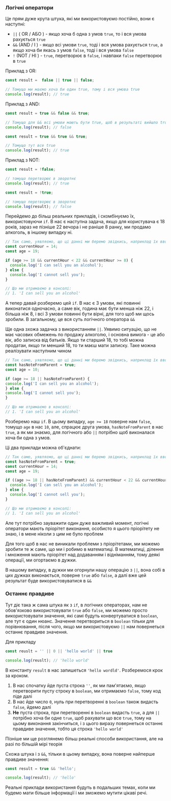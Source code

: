 ### Логічні оператори
Це прям дуже крута штука, які ми використовуємо постійно, вони є наступні:
- `||` ( OR / АБО ) - якщо хоча б одна з умов `true`, то і вся умова рахується `true`
- `&&` (AND / І ) - якщо всі умови `true`, тоді і вся умова рахується `true`, а якщо хоча би якась з умов `false`, тоді і вся умова `false` 
- `!` (NOT / НІ ) - `true`, перетворює в `false`, і навпаки `false` перетворює в `true`

Приклад з OR:
```js
const result =  false || true || false;

// Томущо ми маємо хоча би один true, тому і вся умова true
console.log(result); // true
```
Приклад з AND:
```js
const result = true && false && true;

// Томущо для && всі умови мають бути true, щоб в результаті вийшло true
console.log(result); // false 
```
```js
const result = true && true && true;

// Томущо тут все true
console.log(result); // true 
```
Приклад з NOT:
```js
const result = !false;

// томущо перетворює в зворотнє
console.log(result); // true
```
```js
const result = !true;

// томущо перетворює в зворотнє
console.log(result); // false 
```

Перейдемо до більш реальних прикладів, і скомбінуємо їх, використовуючи `if`. В нас є наступна задача, якщо для користувача є 18 років, зараз не пізніше 22 вечора і не раніше 8 ранку, ми продамо алкоголь, в іншому випадку ні.

```js
// Так само, уявляємо, що ці данні ми беремо звідкись, наприклад їх вводить користувач
const currentHour = 14;
const age = 19;

if (age >= 18 && currentHour < 22 && currentHour >= 8) {
  console.log('I can sell you an alcohol');
} else {
  console.log('I cannot sell you');
}

// Що ми отримаємо в консолі:
// 1. 'I can sell you an alcohol'
```

А тепер давай розберемо цей `if`. В нас є 3 умови, які повинні виконатися одночасно, а саме вік, година має бути менша ніж 22, і більша ніж 8, і всі 3 умови повинні бути вірні, для того щоб ми щось зробили. В загальному, це вся суть логічного оператора `&&` 

Ще одна зхожа задачка з використанням `||`. Уявимо ситуацію, що не має часових обмежень по продажу алкоголю, і основна вимога - це або вік, або записка від батьків. Якщо ти старший 18, то тобі можна продатаи, якщо ти менший 18, то ти маєш мати записку. Таке можна реалізувати наступним чином

```js
// Так само, уявляємо, що ці данні ми беремо звідкись, наприклад їх вводить користувач
const hasNoteFromParent = true;
const age = 10;

if (age >= 18 || hasNoteFromParent) {
console.log('I can sell you an alcohol');
} else {
console.log('I cannot sell you');
}

// Що ми отримаємо в консолі:
// 1. 'I can sell you an alcohol'
```

Розберемо наш `if`. В цьому випадку, `age >= 18` поверне нам `false`, томущо `age` в нас `10`, але, спрацює друга умова, `hasNoteFromParent` в нас `true`, а як ми знаємо, для логічного або `||` потрібно щоб виконалася хоча би одна з умов.

Ці два приклади можна об'єднати:
```js
// Так само, уявляємо, що ці данні ми беремо звідкись, наприклад їх вводить користувач
const hasNoteFromParent = true;
const currentHour = 14;
const age = 19;

if ((age >= 18 || hasNoteFromParent) && currentHour < 22 && currentHour >= 8) {
  console.log('I can sell you an alcohol');
} else {
  console.log('I cannot sell you');
}

// Що ми отримаємо в консолі:
// 1. 'I can sell you an alcohol'
```
Але тут потрібно зауважити один дуже важливий момент, логічні оператори мають пріорітет виконання, особисто я цього пріорітету не знаю, і в мене ніколи з цим не було проблем

Для того щоб в нас не виникали проблеми з пріорітетами, ми можемо зробити те ж саме, що ми і робимо в математиці. В математиці, ділення і множення мають пріорітет над додаванням і відніманням, тому деякі операції, ми огортаємо в дужки.

В нашому випадку, в дужки ми огорнули нашу операцію з `||`, вона собі в цих дужках виконається, поверне `true` або `false`, а далі вже цей результат буде використовуватися в `&&`

### Останнє правдиве
Тут діє така ж сама штука як з `if`, в логічних операторах, нам не обов'язково використовувати `true` або `false`, ми можемо просто використовувати значення, які самі будуть конвертуватися в `boolean`, але тут є один нюанс. Значення перетвориться в `boolean` тільки для порівнювання, після чого, якщо ми використовуємо `||` нам повернеться останнє правдиве значення.

Для прикладу
```js
const reuslt = '' || 0 || 'hello world' || true

console.log(reuslt); // 'hello world' 
```
В константу `result` в нас запишеться `'hello wordld'`. Розберемося крок за кроком.
1. В нас спочатку йде пуста строка `''`, як ми пам'ятаємо, якщо перетворити пусту строку в `boolean`, ми отримаємо `false`, тому код піде далі
2. В нас йде число `0`, нуль при перетворенні в `boolean` також видасть `false`, йдемо далі
3. **Не** пуста строка, при перетворенні в `boolean` видасть `true`, а для `||` потрібно хоча би одне `true`, щоб рахувати що все `true`, тому на цьому виконання закінчиться, і з цього виразу повернеться останнє правдиве значення, тобто ця строка `'hello world'`

Пізніше ми ще розглянемо більш реальні способи використання, але на разі по більшій мірі теорія

Схожа штука і з `&&`, тільки в цьому випадку, вона поверне найперше правдиве значення:
```js
const result = true && 'hello';

console.log(result); // 'hello'
```

Реальні приклади використання будуть в подальших темах, коли ми будемо мати більше інформації і ми зможемо мутити цікаві речі.
